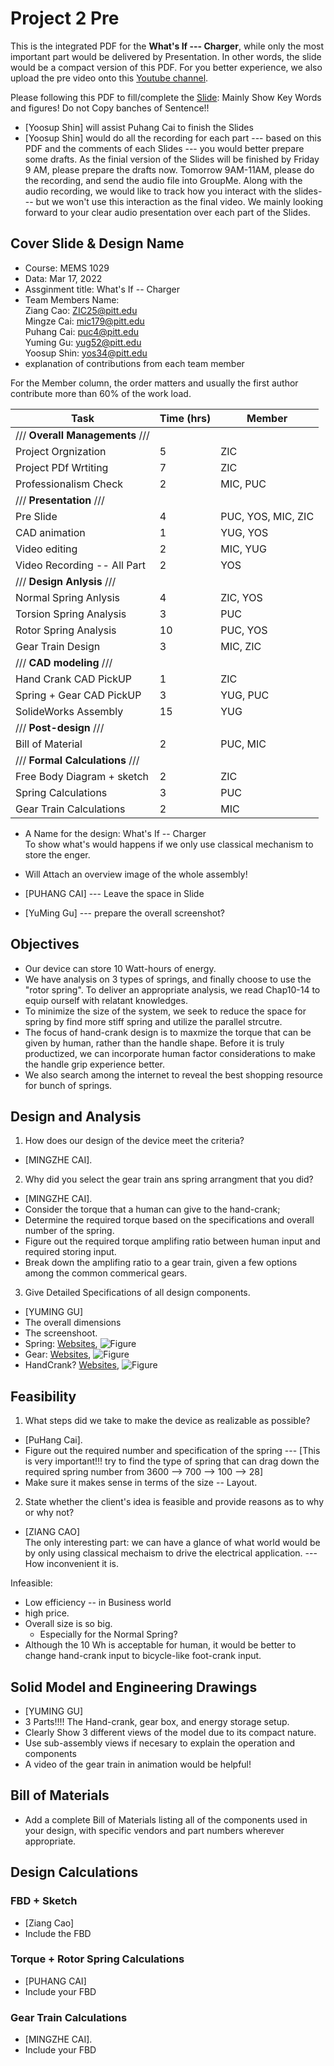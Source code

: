 # Project 2 Pre
This is the integrated PDF for the **What's If --- Charger**, while only the most important part would be delivered by Presentation. In other words, the slide would be a compact version of this PDF. For you better experience, we also upload the pre video onto this [Youtube channel]().  

Please following this PDF to fill/complete the [Slide](https://docs.google.com/presentation/d/1HYqy3v19bSerjoaMxSECdQXRpdUGOncS/edit#slide=id.g11d6fdaa502_0_31): Mainly Show Key Words and figures! Do not Copy banches of Sentence!!  
* [Yoosup Shin]  will assist Puhang Cai to finish the Slides
* [Yoosup Shin]  would do all the recording for each part --- based on this PDF and the comments of each Slides --- you would better prepare some drafts. As the finial version of the Slides will be finished by Friday 9 AM, please prepare the drafts now. Tomorrow 9AM-11AM, please do the recording, and send the audio file into GroupMe. Along with the audio recording, we would like to track how you interact with the slides--- but we won't use this interaction as the final video. We mainly looking forward to your clear audio presentation over each part of the Slides.


## Cover Slide & Design Name
* Course: MEMS 1029
* Data: Mar 17, 2022
* Assginment title: What's If -- Charger
* Team Members Name:  
Ziang Cao: ZIC25@pitt.edu  
Mingze Cai: mic179@pitt.edu  
Puhang Cai: puc4@pitt.edu  
Yuming Gu: yug52@pitt.edu  
Yoosup Shin: yos34@pitt.edu  
* explanation of contributions from each team member


For the Member column, the order matters and usually the first author contribute more than 60% of the work load.

| Task      	  | Time (hrs) |  Member| 
| --------------  | ---------- | ------- |  
| /// **Overall Managements** ///|  
| Project Orgnization		| 5 | ZIC |  
| Project PDf Wrtiting		| 7 | ZIC | 
| Professionalism Check		| 2 | MIC, PUC |  
| /// **Presentation** ///|  
| Pre Slide		| 4 | PUC, YOS, MIC, ZIC |  
| CAD animation				| 1 | YUG, YOS |  
| Video editing				| 2 | MIC, YUG |  
| Video Recording -- All Part | 2 | YOS |  
| /// **Design Anlysis** ///| 
| Normal Spring Anlysis		| 4 | ZIC, YOS |  
| Torsion Spring Analysis	| 3 | PUC|  
| Rotor Spring Analysis		| 10 | PUC, YOS |  
| Gear Train Design  		| 3 | MIC, ZIC |
| /// **CAD modeling** ///| 
| Hand Crank CAD PickUP		| 1 | ZIC |
| Spring + Gear CAD PickUP	| 3 | YUG, PUC |
| SolideWorks Assembly		| 15 | YUG |
| /// **Post-design** ///| 
| Bill of Material			| 2 | PUC, MIC |
| /// **Formal Calculations** /// | 
| Free Body Diagram	+ sketch| 2 | ZIC |  
| Spring Calculations		| 3 | PUC |  
| Gear Train Calculations	| 2 | MIC |  


* A Name for the design: What's If -- Charger  
To show what's would happens if we only use classical mechanism to store the enger.   

* Will Attach an overview image of the whole assembly!
* [PUHANG CAI] --- Leave the space in Slide
* [YuMing Gu] --- prepare the overall screenshot?

## Objectives
* Our device can store 10 Watt-hours of energy.  
* We have analysis on 3 types of springs, and finally choose to use the "rotor spring". To deliver an appropriate analysis, we read Chap10-14 to equip ourself with relatant knowledges.  
* To minimize the size of the system, we seek to reduce the space for spring by find more stiff spring and utilize the parallel strcutre.  
* The focus of hand-crank design is to maxmize the torque that can be given by human, rather than the handle shape. Before it is truly productized, we can incorporate human factor considerations to make the handle grip experience better.
* We also search among the internet to reveal the best shopping resource for bunch of springs.

## Design and Analysis
1. How does our design of the device meet the criteria?  
* [MINGZHE CAI].  


2. Why did you select the gear train ans spring arrangment that you did?  
* [MINGZHE CAI].  
* Consider the torque that a human can give to the hand-crank;  
* Determine the required torque based on the specifications and overall number of the spring.  
* Figure out the required torque amplifing ratio between human input and required storing input.  
* Break down the amplifing ratio to a gear train, given a few options among the common commerical gears.  


3. Give Detailed Specifications of all design components.  
* [YUMING GU]  
* The overall dimensions
* The screenshoot.
* Spring: [Websites](), ![Figure]()
* Gear: [Websites](), ![Figure]()
* HandCrank? [Websites](), ![Figure]()

## Feasibility

1. What steps did we take to make the device as realizable as possible?
* [PuHang Cai].  
* Figure out the required number and specification of the spring --- [This is very important!!! try to find the type of spring that can drag down the required spring number from 3600 --> 700 --> 100 --> 28]
* Make sure it makes sense in terms of the size -- Layout.  

2. State whether the client's idea is feasible and provide reasons as to why or why not?
* [ZIANG CAO]  
The only interesting part: we can have a glance of what world would be by only using classical mechaism to drive the electrical application. --- How inconvenient it is.

Infeasible:  
- Low efficiency -- in Business world
- high price.  
- Overall size is so big.   
	+ Especially for the Normal Spring?
- Although the 10 Wh is acceptable for human, it would be better to change hand-crank input to bicycle-like foot-crank input.  

## Solid Model and Engineering Drawings
* [YUMING GU]  
* 3 Parts!!!! The Hand-crank, gear box, and energy storage setup.
* Clearly Show 3 different views of the model due to its compact nature.
* Use sub-assembly views if necesary to explain the operation and components
* A video of the gear train in animation would be helpful!

## Bill of Materials
* Add a complete Bill of Materials listing all of the components used in your design, with specific vendors and part numbers wherever appropriate.


## Design Calculations
### FBD + Sketch
* [Ziang Cao]  
* Include the FBD
### Torque + Rotor Spring Calculations
* [PUHANG CAI]  
* Include your FBD
### Gear Train Calculations
* [MINGZHE CAI].  
* Include your FBD